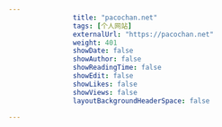 ---
                title: "pacochan.net"
                tags: [个人网站]
                externalUrl: "https://pacochan.net"
                weight: 401
                showDate: false
                showAuthor: false
                showReadingTime: false
                showEdit: false
                showLikes: false
                showViews: false
                layoutBackgroundHeaderSpace: false
                ---

